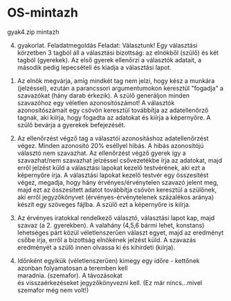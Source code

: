 # OS-mintazh
gyak4.zip mintazh

4. gyakorlat. Feladatmegoldás
	Feladat: Választunk! Egy választási körzetben 3 tagból áll a választási bizottság: az elnökből (szülő) és két tagból (gyerekek). Az első gyerek ellenőrzi a választók adatait, a második pedig lepecsételi és kiadja a választási lapot.
1) Az elnök megvárja, amíg mindkét tag nem jelzi, hogy kész a munkára (jelzéssel), ezután a parancssori argumentumokon keresztül "fogadja" a szavazókat (hány darab érkezik). A szülő generáljon minden szavazóhoz egy véletlen azonosítószámot! A választók azonosítószámait egy csövön keresztül továbbítja az adatellenőrző tagnak, aki kiírja, hogy fogadta az adatokat és kiírja a képernyőre. A szülő bevárja a gyerekek befejezését. 

2) Az ellenőrzést végző tag a választói azonosításhoz adatellenőrzést végez. Minden azonosító 20% eséllyel hibás. A hibás azonosítójú választó nem szavazhat. Az ellenőrzést végző gyerek így a szavazhat/nem szavazhat jelzéssel csővezetékbe írja az adatokat, majd erről jelzést küld a választási lapokat kezelő testvérének, aki ezt a képernyőre írja. A választási lapokat kezelő testvér egy összesítést végez, megadja, hogy hány érvényes/érvénytelen szavazó jelent meg, majd ezt az összesített adatot továbbítja csövön keresztül a szülőnek, aki erről jegyzőkönyvet (érvényes-érvénytelenek százalékos aránya) készít egy szöveges fájlba. A szülő ezt a képernyőre is kiírja. 

3) Az érvényes iratokkal rendelkező választó, választási lapot kap, majd szavaz (a 2. gyerekben).  A valahány (4,5,6 bármi lehet, konstans) lehetséges párt közül véletlenszerűen választ egyet, majd az eredményt csőbe írja, erről a bizottság elnökének jelzést küld. A szavazás eredményét a szülő innen olvassa ki és kihirdeti (kiírja). 

4) Időnként egyikük (véletlenszerűen) kimegy egy időre - kettőnek azonban folyamatosan a teremben kell maradnia. (szemafor). A távozásokat és visszaérkezéseket jegyzőkönyvezni kell. (Ez már nincs…mivel szemafor még nem volt!)
